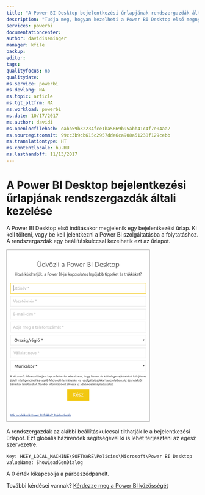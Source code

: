 ```yaml
---
title: "A Power BI Desktop bejelentkezési űrlapjának rendszergazdák általi kezelése"
description: "Tudja meg, hogyan kezelheti a Power BI Desktop első megnyitásakor megjelenő bejelentkezési űrlapot."
services: powerbi
documentationcenter: 
author: davidiseminger
manager: kfile
backup: 
editor: 
tags: 
qualityfocus: no
qualitydate: 
ms.service: powerbi
ms.devlang: NA
ms.topic: article
ms.tgt_pltfrm: NA
ms.workload: powerbi
ms.date: 10/17/2017
ms.author: davidi
ms.openlocfilehash: eabb59b32234fce1ba5669b95abb41c4f7e04aa2
ms.sourcegitcommit: 99cc3b9cb615c2957dde6ca908a51238f129cebb
ms.translationtype: HT
ms.contentlocale: hu-HU
ms.lasthandoff: 11/13/2017
---
```

# <a name="how-administrators-can-manage-the-power-bi-desktop-sign-in-form"></a>A Power BI Desktop bejelentkezési űrlapjának rendszergazdák általi kezelése
A Power BI Desktop első indításakor megjelenik egy bejelentkezési űrlap. Ki kell tölteni, vagy be kell jelentkezni a Power BI szolgáltatásba a folytatáshoz. A rendszergazdák egy beállításkulccsal kezelhetik ezt az űrlapot. 

![A Power BI Desktop első indításakor megjelenő bejelentkezési űrlap](media/desktop-admin-sign-in-form/sign-in-form.png)

A rendszergazdák az alábbi beállításkulccsal tilthatják le a bejelentkezési űrlapot. Ezt globális házirendek segítségével ki is lehet terjeszteni az egész szervezetre.

```
Key: HKEY_LOCAL_MACHINE\SOFTWARE\Policies\Microsoft\Power BI Desktop
valueName: ShowLeadGenDialog
```

A 0 érték kikapcsolja a párbeszédpanelt.

További kérdései vannak? [Kérdezze meg a Power BI közösségét](http://community.powerbi.com/)

